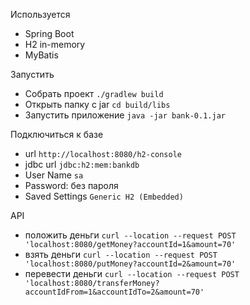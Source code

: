 Используется
- Spring Boot
- H2 in-memory
- MyBatis

Запустить
- Собрать проект `./gradlew build`
- Открыть папку c jar `cd build/libs`  
- Запустить приложение `java -jar bank-0.1.jar`

Подключиться к базе 
- url `http://localhost:8080/h2-console`
- jdbc url `jdbc:h2:mem:bankdb`
- User Name `sa`
- Password: без пароля
- Saved Settings `Generic H2 (Embedded)`


API  
- положить деньги `curl --location --request POST 'localhost:8080/getMoney?accountId=1&amount=70'`
- взять деньги `curl --location --request POST 'localhost:8080/putMoney?accountId=2&amount=70'`
- перевести деньги `curl --location --request POST 'localhost:8080/transferMoney?accountIdFrom=1&accountIdTo=2&amount=70'`